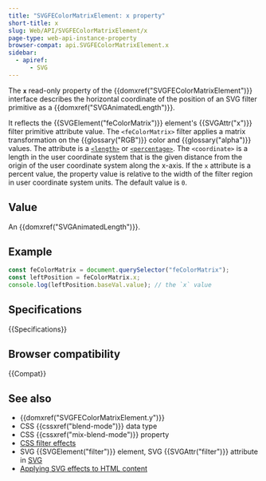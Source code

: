 ```yaml
---
title: "SVGFEColorMatrixElement: x property"
short-title: x
slug: Web/API/SVGFEColorMatrixElement/x
page-type: web-api-instance-property
browser-compat: api.SVGFEColorMatrixElement.x
sidebar:
  - apiref:
      - SVG
---
```


The **`x`** read-only property of the {{domxref("SVGFEColorMatrixElement")}} interface describes the horizontal coordinate of the position of an SVG filter primitive as a {{domxref("SVGAnimatedLength")}}.

It reflects the {{SVGElement("feColorMatrix")}} element's {{SVGAttr("x")}} filter primitive attribute value. The `<feColorMatrix>` filter applies a matrix transformation on the {{glossary("RGB")}} color and {{glossary("alpha")}} values. The attribute is a [`<length>`](/en-US/docs/Web/SVG/Guides/Content_type#length) or [`<percentage>`](/en-US/docs/Web/SVG/Guides/Content_type#percentage). The `<coordinate>` is a length in the user coordinate system that is the given distance from the origin of the user coordinate system along the x-axis. If the `x` attribute is a percent value, the property value is relative to the width of the filter region in user coordinate system units. The default value is `0`.

## Value

An {{domxref("SVGAnimatedLength")}}.

## Example

```js
const feColorMatrix = document.querySelector("feColorMatrix");
const leftPosition = feColorMatrix.x;
console.log(leftPosition.baseVal.value); // the `x` value
```

## Specifications

{{Specifications}}

## Browser compatibility

{{Compat}}

## See also

- {{domxref("SVGFEColorMatrixElement.y")}}
- CSS {{cssxref("blend-mode")}} data type
- CSS {{cssxref("mix-blend-mode")}} property
- [CSS filter effects](/en-US/docs/Web/CSS/CSS_filter_effects)
- SVG {{SVGElement("filter")}} element, SVG {{SVGAttr("filter")}} attribute in [SVG](/en-US/docs/Web/SVG)
- [Applying SVG effects to HTML content](/en-US/docs/Web/SVG/Guides/Applying_SVG_effects_to_HTML_content)
